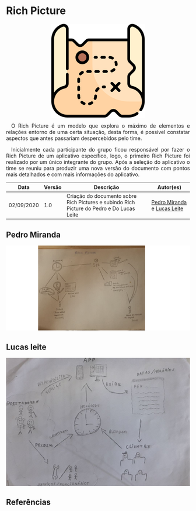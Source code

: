 # **Rich Picture**
<div style="display: flex; justify-content: center; align-items:center;">
    <img src="../assets/richpictures/map.png">
</div>

<p align="justify">&emsp;O Rich Picture é um modelo que explora o máximo de elementos e relações entorno de uma certa situação, desta forma, é possivel constatar aspectos que antes passariam despercebidos pelo time.</p>

<p align="justify">&emsp;Inicialmente cada participante do grupo ficou responsável por fazer o Rich Picture de um aplicativo específico, logo, o primeiro Rich Picture foi realizado por um único integrante do grupo. Após a seleção do aplicativo o time se reuniu para produzir uma nova versão do documento com pontos mais detalhados e com mais informações do aplicativo.</p>


<table>
    <thead>
        <th>Data</th>
        <th>Versão</th>
        <th>Descrição</th>
        <th>Autor(es)</th>
    </thead>
    <tbody>
        <td>02/09/2020</td>
        <td>1.0</td>
        <td>Criação do documento sobre Rich Pictures e subindo Rich Picture do Pedro e Do Lucas Leite</td>
        <td>
        <a href="https://github.com/pedroMiranda7410">Pedro Miranda</a> e <a href="https://github.com/lucasqmc">Lucas Leite</a>
        </td>
    </tbody>
</table>

## Pedro Miranda

![Richpicture](../assets/richpictures/pedro_richpicture.png)

## Lucas leite

![Richpicture](../assets/richpictures/indio_richpicture.jpeg)


## Referências
